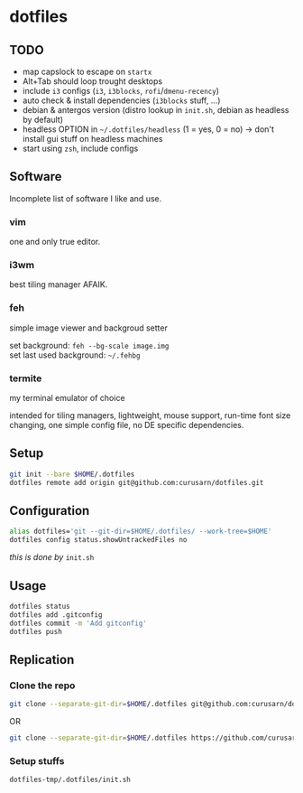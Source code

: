 # dotfiles

## TODO
- map capslock to escape on `startx`
- Alt+Tab should loop trought desktops
- include `i3` configs (`i3`, `i3blocks`, `rofi`/`dmenu-recency`)
- auto check & install dependencies (`i3blocks` stuff, ...)
- debian & antergos version (distro lookup in `init.sh`, debian as headless by default)
- headless OPTION in `~/.dotfiles/headless` (1 = yes, 0 = no) -> don't install gui stuff on headless machines
- start using `zsh`, include configs  

## Software
Incomplete list of software I like and use.  

### vim
one and only true editor.  

### i3wm
best tiling manager AFAIK.  

### feh
simple image viewer and backgroud setter  
  
set background: `feh --bg-scale image.img`  
set last used background: `~/.fehbg`  

### termite
my terminal emulator of choice  
  
intended for tiling managers, lightweight, mouse support, run-time font size changing, one simple config file, no DE specific dependencies.

## Setup
```bash
git init --bare $HOME/.dotfiles
dotfiles remote add origin git@github.com:curusarn/dotfiles.git
```

## Configuration
```bash
alias dotfiles='git --git-dir=$HOME/.dotfiles/ --work-tree=$HOME'
dotfiles config status.showUntrackedFiles no
```
*this is done by* `init.sh`  

## Usage
```bash
dotfiles status
dotfiles add .gitconfig
dotfiles commit -m 'Add gitconfig'
dotfiles push
```

## Replication
### Clone the repo
```bash
git clone --separate-git-dir=$HOME/.dotfiles git@github.com:curusarn/dotfiles.git dotfiles-tmp
```
OR
```bash
git clone --separate-git-dir=$HOME/.dotfiles https://github.com/curusarn/dotfiles.git dotfiles-tmp
```

### Setup stuffs
```bash
dotfiles-tmp/.dotfiles/init.sh
```


